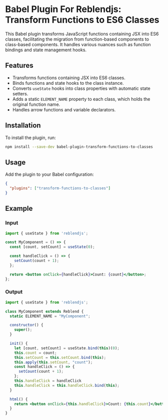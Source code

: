 # Babel Plugin For Reblendjs: Transform Functions to ES6 Classes

This Babel plugin transforms JavaScript functions containing JSX into ES6 classes, facilitating the migration from function-based components to class-based components. It handles various nuances such as function bindings and state management hooks.

## Features

- Transforms functions containing JSX into ES6 classes.
- Binds functions and state hooks to the class instance.
- Converts `useState` hooks into class properties with automatic state setters.
- Adds a static `ELEMENT_NAME` property to each class, which holds the original function name.
- Handles arrow functions and variable declarators.

## Installation

To install the plugin, run:

```bash
npm install --save-dev babel-plugin-transform-functions-to-classes
```

## Usage

Add the plugin to your Babel configuration:

```json
{
  "plugins": ["transform-functions-to-classes"]
}
```

## Example

### Input

```jsx
import { useState } from 'reblendjs';

const MyComponent = () => {
  const [count, setCount] = useState(0);

  const handleClick = () => {
    setCount(count + 1);
  };

  return <button onClick={handleClick}>Count: {count}</button>;
};
```

### Output

```jsx
import { useState } from 'reblendjs';

class MyComponent extends Reblend {
  static ELEMENT_NAME = "MyComponent";

  constructor() {
    super();
  }

  init() {
    let [count, setCount] = useState.bind(this)(0);
    this.count = count;
    this.setCount = this.setCount.bind(this);
    this.apply(this.setCount, "count");
    const handleClick = () => {
      setCount(count + 1);
    };
    this.handleClick = handleClick
    this.handleClick = this.handleClick.bind(this);
  }

  html() {
    return <button onClick={this.handleClick}>Count: {this.count}</button>;
  }
}
```
